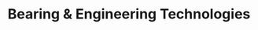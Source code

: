---
title: "Bearing & Engineering Technologies"
url: /dunedin/bearing-and-engineering-technologies/
shop: hardware
---